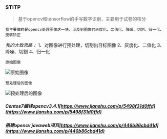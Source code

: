 ### STITP

> 基于opencv和tensorflow的手写数字识别，主要用于试卷的核分

`我主要做的是opencv处理图像这一块，涉及到图像的灰度化、二值化、降噪、切割、归一化、旋转矫正`

*我的大致思路：*
1、对图像进行预处理，切割出目标图像
2、灰度化、二值化
3、降噪、切割
4、归一化

`原始图像`

![原始图像](https://github.com/YLDarren/stitp/blob/master/%E6%B5%8B%E8%AF%95%E6%A0%B7%E6%9C%AC/%E6%A0%B7%E6%9C%AC/p5.jpg)

`预处理后的图像`

![预处理后的图像](https://github.com/YLDarren/stitp/blob/master/%E6%B5%8B%E8%AF%95%E6%A0%B7%E6%9C%AC/%E6%A0%B7%E6%9C%AC/1.png)

##### Centos7编译opencv3.4.1[https://www.jianshu.com/p/5498f31d0ffd](https://www.jianshu.com/p/5498f31d0ffd)

##### 搭建opencv javaweb项目[https://www.jianshu.com/p/446b86cbd41d](https://www.jianshu.com/p/446b86cbd41d)
